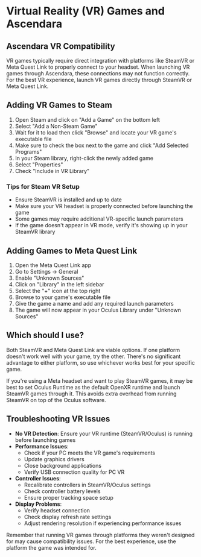 # Virtual Reality (VR) Games and Ascendara

## Ascendara VR Compatibility
VR games typically require direct integration with platforms like SteamVR or Meta Quest Link to properly connect to your headset. When launching VR games through Ascendara, these connections may not function correctly. For the best VR experience, launch VR games directly through SteamVR or Meta Quest Link.

## Adding VR Games to Steam
1. Open Steam and click on "Add a Game" on the bottom left
2. Select "Add a Non-Steam Game"
3. Wait for it to load then click "Browse" and locate your VR game's executable file
4. Make sure to check the box next to the game and click "Add Selected Programs"
5. In your Steam library, right-click the newly added game
6. Select "Properties"
7. Check "Include in VR Library"

### Tips for Steam VR Setup
- Ensure SteamVR is installed and up to date
- Make sure your VR headset is properly connected before launching the game
- Some games may require additional VR-specific launch parameters
- If the game doesn't appear in VR mode, verify it's showing up in your SteamVR library

## Adding Games to Meta Quest Link

1. Open the Meta Quest Link app
2. Go to Settings → General
3. Enable "Unknown Sources"
4. Click on "Library" in the left sidebar
5. Select the "+" icon at the top right
6. Browse to your game's executable file
7. Give the game a name and add any required launch parameters
8. The game will now appear in your Oculus Library under "Unknown Sources"

## Which should I use?
Both SteamVR and Meta Quest Link are viable options. If one platform doesn't work well with your game, try the other. There's no significant advantage to either platform, so use whichever works best for your specific game.

If you're using a Meta headset and want to play SteamVR games, it may be best to set Oculus Runtime as the default OpenXR runtime and launch SteamVR games through it. This avoids extra overhead from running SteamVR on top of the Oculus software.

## Troubleshooting VR Issues
- **No VR Detection**: Ensure your VR runtime (SteamVR/Oculus) is running before launching games
- **Performance Issues**: 
  - Check if your PC meets the VR game's requirements
  - Update graphics drivers
  - Close background applications
  - Verify USB connection quality for PC VR
- **Controller Issues**:
  - Recalibrate controllers in SteamVR/Oculus settings
  - Check controller battery levels
  - Ensure proper tracking space setup
- **Display Problems**:
  - Verify headset connection
  - Check display refresh rate settings
  - Adjust rendering resolution if experiencing performance issues

Remember that running VR games through platforms they weren't designed for may cause compatibility issues. For the best experience, use the platform the game was intended for.